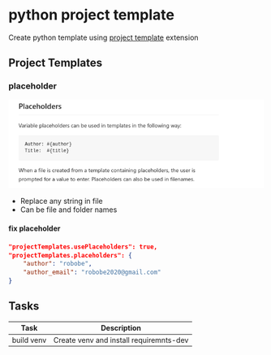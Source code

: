 # python project template
Create python template using [project template](https://marketplace.visualstudio.com/items?itemName=cantonios.project-templates) extension

## Project Templates
### placeholder

![](docs/images/placeholder.png)

- Replace any string in file
- Can be file and folder names

#### fix placeholder
```json title="~/.config/Code/User/settings.json"
"projectTemplates.usePlaceholders": true,
"projectTemplates.placeholders": {
    "author": "robobe",
    "author_email": "robobe2020@gmail.com"
}
```

## Tasks

| Task  | Description  |
|---|---|
| build venv  | Create venv and install requiremnts-dev  |
